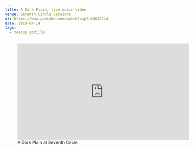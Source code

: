 ```yaml
---
title: A Dark Plain, live music video
venue: Seventh Circle Sessions
at: https://www.youtube.com/watch?v=pZutQD4GCi4
date: 2019-04-14
tags:
  - teacup gorilla
---
```


<figure>
  <iframe
    webc:is="ratio-frame"
    src="https://www.youtube.com/embed/pZutQD4GCi4"
    width="560"
    height="315"
    frameborder="0"></iframe>
  <figcaption>A Dark Plain at Seventh Circle</figcaption>
</figure>
